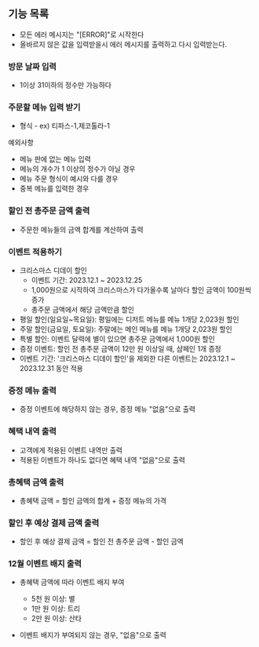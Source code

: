 ## 기능 목록
- 모든 에러 메시지는 "[ERROR]"로 시작한다
- 올바르지 않은 값을 입력받을시 에러 메시지를 출력하고 다시 입력받는다.

### 방문 날짜 입력
- 1이상 31이하의 정수만 가능하다

### 주문할 메뉴 입력 받기
- 형식 - ex) 티파스-1,제코톨라-1

예외사항
- 메뉴 판에 없는 메뉴 입력
- 메뉴의 개수가 1 이상의 정수가 아닐 경우
- 메뉴 주문 형식이 예시와 다를 경우
- 중복 메뉴를 입력한 경우

### 할인 전 총주문 금액 출력
- 주문한 메뉴들의 금액 합계를 계산하여 출력

### 이벤트 적용하기
- 크리스마스 디데이 할인
  - 이벤트 기간: 2023.12.1 ~ 2023.12.25
  - 1,000원으로 시작하여 크리스마스가 다가올수록 날마다 할인 금액이 100원씩 증가
  - 총주문 금액에서 해당 금액만큼 할인
- 평일 할인(일요일~목요일): 평일에는 디저트 메뉴를 메뉴 1개당 2,023원 할인
- 주말 할인(금요일, 토요일): 주말에는 메인 메뉴를 메뉴 1개당 2,023원 할인
- 특별 할인: 이벤트 달력에 별이 있으면 총주문 금액에서 1,000원 할인
- 증정 이벤트: 할인 전 총주문 금액이 12만 원 이상일 때, 샴페인 1개 증정
- 이벤트 기간: '크리스마스 디데이 할인'을 제외한 다른 이벤트는 2023.12.1 ~ 2023.12.31 동안 적용

### 증정 메뉴 출력
- 증정 이벤트에 해당하지 않는 경우, 증정 메뉴 "없음"으로 출력

### 혜택 내역 출력
- 고객에게 적용된 이벤트 내역만 출력
- 적용된 이벤트가 하나도 없다면 혜택 내역 "없음"으로 출력

### 총혜택 금액 출력
- 총혜택 금액 = 할인 금액의 합계 + 증정 메뉴의 가격

### 할인 후 예상 결제 금액 출력
- 할인 후 예상 결제 금액 = 할인 전 총주문 금액 - 할인 금액

### 12월 이벤트 배지 출력
- 총혜택 금액에 따라 이벤트 배지 부여
    - 5천 원 이상: 별
    - 1만 원 이상: 트리
    - 2만 원 이상: 산타

- 이벤트 배지가 부여되지 않는 경우, "없음"으로 출력